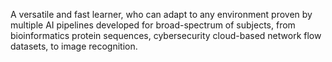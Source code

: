 A versatile and fast learner, who can adapt to any environment proven by multiple AI pipelines developed for broad-spectrum of subjects, from bioinformatics protein sequences, cybersecurity cloud-based network flow datasets, to image recognition.
